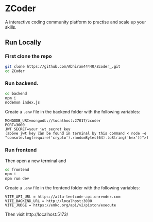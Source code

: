 # ZCoder

A interactive coding community platform to practise and scale up your skills.

## Run Locally
### First clone the repo
```bash
git clone https://github.com/Abhiram44440/Zcoder_.git
cd ZCoder
```

### Run backend.
```bash
cd backend
npm i 
nodemon index.js
```

Create a `.env` file in the backend folder with the following variables:
```
MONGODB_URI=mongodb://localhost:27017/zcoder
PORT=3000
JWT_SECRET=your_jwt_secret_key
(above jwt key can be found in terminal by this command < node -e "console.log(require('crypto').randomBytes(64).toString('hex'))">)
```

### Run frontend
Then open a new terminal and
```bash
cd frontend
npm i
npm run dev
```

Create a `.env` file in the frontend folder with the following variables:
```
VITE_API_URL = https://alfa-leetcode-api.onrender.com
VITE_BACKEND_URL = http://localhost:3000
VITE_JUDGE = https://emkc.org/api/v2/piston/execute
```

Then visit http://localhost:5173/
